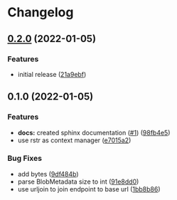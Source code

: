# Changelog

## [0.2.0](https://github.com/giuppep/rstr-client/compare/v0.1.0...v0.2.0) (2022-01-05)


### Features

* initial release ([21a9ebf](https://github.com/giuppep/rstr-client/commit/21a9ebf4f5835b8fe80c1cab8201d655fb7a9a7b))

## 0.1.0 (2022-01-05)


### Features

* **docs:** created sphinx documentation ([#1](https://github.com/giuppep/rstr-client/issues/1)) ([98fb4e5](https://github.com/giuppep/rstr-client/commit/98fb4e561372b8a5855067f0b6fad2afa0967a36))
* use rstr as context manager ([e7015a2](https://github.com/giuppep/rstr-client/commit/e7015a2432c48b52f19f1b6ef55a9fc14c469ce1))


### Bug Fixes

* add bytes ([9df484b](https://github.com/giuppep/rstr-client/commit/9df484b118194aad77894faa1451302ac044e488))
* parse BlobMetadata size to int ([91e8dd0](https://github.com/giuppep/rstr-client/commit/91e8dd018a46e19c091a6b38419dcbee93456cd3))
* use urljoin to join endpoint to base url ([1bb8b86](https://github.com/giuppep/rstr-client/commit/1bb8b8624970dde9c13a0902f1c773a58da10bbb))
